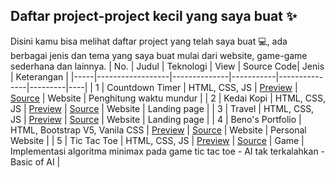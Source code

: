 ## Daftar project-project kecil yang saya buat ✨
Disini kamu bisa melihat daftar project yang telah saya buat 💻, ada berbagai jenis dan tema yang saya buat mulai dari website, game-game sederhana dan lainnya.
| No. | Judul | Teknologi | View | Source Code| Jenis | Keterangan |
|-----|------------------|--------------|-----------|---------------|---------|----|
| 1 | Countdown Timer | HTML, CSS, JS | <a href="https://countdown-timer-iambeno.vercel.app/">Preview</a> | <a href="https://github.com/iambeno1/Mini-Projects-Web/tree/main/My%20Projects/Countdown%20Timer">Source<a/> | Website | Penghitung waktu mundur |
| 2 | Kedai Kopi | HTML, CSS, JS | <a href="https://kedai-kopi-iambeno.vercel.app/">Preview</a> | <a href="https://github.com/iambeno1/Mini-Projects-Web/tree/main/My%20Projects/Kedai%20Kopi">Source<a/> | Website | Landing page |
| 3 | Travel | HTML, CSS, JS | <a href="https://travel-lilac-three.vercel.app/">Preview</a> | <a href="https://github.com/iambeno1/Mini-Projects-Web/tree/main/My%20Projects/Travel">Source<a/> | Website | Landing page |
| 4 | Beno's Portfolio | HTML, Bootstrap V5, Vanila CSS | <a href="https://beno-portfolio.vercel.app/">Preview</a> | <a href="https://github.com/iambeno1/My-Projects/tree/working/My%20Projects/Beno's%20Portfolio">Source<a/> | Website | Personal Website |
| 5 | Tic Tac Toe | HTML, CSS, JS | <a href="https://tic-tac-toe-tau-opal.vercel.app/">Preview</a> | <a href="https://github.com/iambeno1/My-Projects/tree/working/My%20Projects/Tic%20Tac%20Toe%20Game">Source<a/> | Game | Implementasi algoritma minimax pada game tic tac toe - AI tak terkalahkan -  Basic of AI |
